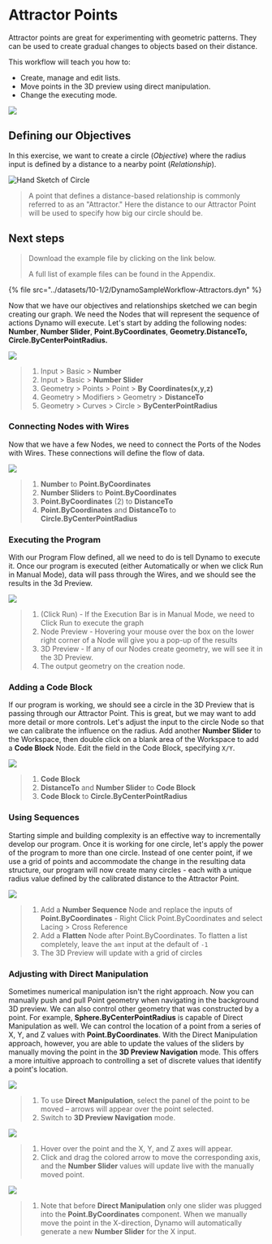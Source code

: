 # Attractor Points

Attractor points are great for experimenting with geometric patterns. They can be used to create gradual changes to objects based on their distance.

This workflow will teach you how to:

* Create, manage and edit lists.
* Move points in the 3D preview using direct manipulation.
* Change the executing mode.

![](../images/10-1/2/attractor1.gif)

## Defining our Objectives

In this exercise, we want to create a circle (_Objective_) where the radius input is defined by a distance to a nearby point (_Relationship_).

![Hand Sketch of Circle](../images/10-1/2/00-Hand-Sketch-of-Circle.png)

> A point that defines a distance-based relationship is commonly referred to as an "Attractor." Here the distance to our Attractor Point will be used to specify how big our circle should be.

## Next steps

> Download the example file by clicking on the link below.
>
> A full list of example files can be found in the Appendix.

{% file src="../datasets/10-1/2/DynamoSampleWorkflow-Attractors.dyn" %}

Now that we have our objectives and relationships sketched we can begin creating our graph. We need the Nodes that will represent the sequence of actions Dynamo will execute. Let's start by adding the following nodes: **Number**, **Number Slider**, **Point.ByCoordinates**, **Geometry.DistanceTo, Circle.ByCenterPointRadius.**

![](../images/10-1/2/attractor(2).png)

> 1. Input > Basic > **Number**
> 2. Input > Basic > **Number Slider**
> 3. Geometry > Points > Point > **By Coordinates(x,y,z)**
> 4. Geometry > Modifiers > Geometry > **DistanceTo**
> 5. Geometry > Curves > Circle > **ByCenterPointRadius**

### Connecting Nodes with Wires

Now that we have a few Nodes, we need to connect the Ports of the Nodes with Wires. These connections will define the flow of data.

![](../images/10-1/2/attractor(3).png)

> 1. **Number** to **Point.ByCoordinates**
> 2. **Number Sliders** to **Point.ByCoordinates**
> 3. **Point.ByCoordinates** (2) to **DistanceTo**
> 4. **Point.ByCoordinates** and **DistanceTo** to **Circle.ByCenterPointRadius**

### Executing the Program

With our Program Flow defined, all we need to do is tell Dynamo to execute it. Once our program is executed (either Automatically or when we click Run in Manual Mode), data will pass through the Wires, and we should see the results in the 3d Preview.

![](../images/10-1/2/attractor(4).png)

> 1. (Click Run) - If the Execution Bar is in Manual Mode, we need to Click Run to execute the graph
> 2. Node Preview - Hovering your mouse over the box on the lower right corner of a Node will give you a pop-up of the results
> 3. 3D Preview - If any of our Nodes create geometry, we will see it in the 3D Preview.
> 4. The output geometry on the creation node.

### Adding **a Code Block**

If our program is working, we should see a circle in the 3D Preview that is passing through our Attractor Point. This is great, but we may want to add more detail or more controls. Let's adjust the input to the circle Node so that we can calibrate the influence on the radius. Add another **Number Slider** to the Workspace, then double click on a blank area of the Workspace to add a **Code Block** Node. Edit the field in the Code Block, specifying `X/Y`.

![](../images/10-1/2/attractor(5).png)

> 1. **Code Block**
> 2. **DistanceTo** and **Number Slider** to **Code Block**
> 3. **Code Block** to **Circle.ByCenterPointRadius**

### Using Sequences

Starting simple and building complexity is an effective way to incrementally develop our program. Once it is working for one circle, let's apply the power of the program to more than one circle. Instead of one center point, if we use a grid of points and accommodate the change in the resulting data structure, our program will now create many circles - each with a unique radius value defined by the calibrated distance to the Attractor Point.

![](../images/10-1/2/attractor(6).png)

> 1. Add a **Number Sequence** Node and replace the inputs of **Point.ByCoordinates** - Right Click Point.ByCoordinates and select Lacing > Cross Reference
> 2. Add a **Flatten** Node after Point.ByCoordinates. To flatten a list completely, leave the `amt` input at the default of `-1`
> 3. The 3D Preview will update with a grid of circles

### Adjusting with Direct Manipulation

Sometimes numerical manipulation isn't the right approach. Now you can manually push and pull Point geometry when navigating in the background 3D preview. We can also control other geometry that was constructed by a point. For example, **Sphere.ByCenterPointRadius** is capable of Direct Manipulation as well. We can control the location of a point from a series of X, Y, and Z values with **Point.ByCoordinates**. With the Direct Manipulation approach, however, you are able to update the values of the sliders by manually moving the point in the **3D Preview Navigation** mode. This offers a more intuitive approach to controlling a set of discrete values that identify a point's location.

![](../images/10-1/2/attractor(7).png)

> 1. To use **Direct Manipulation**, select the panel of the point to be moved – arrows will appear over the point selected.
> 2. Switch to **3D Preview Navigation** mode.

![](../images/10-1/2/attractor(8).png)

> 1. Hover over the point and the X, Y, and Z axes will appear.
> 2. Click and drag the colored arrow to move the corresponding axis, and the **Number Slider** values will update live with the manually moved point.

![](../images/10-1/2/attractor(1).png)

> 1. Note that before **Direct Manipulation** only one slider was plugged into the **Point.ByCoordinates** component. When we manually move the point in the X-direction, Dynamo will automatically generate a new **Number Slider** for the X input.


